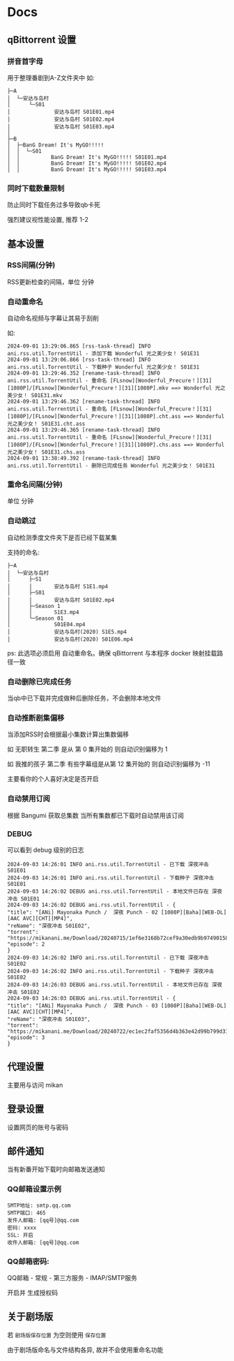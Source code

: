 # Docs

## qBittorrent 设置

### 拼音首字母

用于整理番剧到A-Z文件夹中
如:

    ├─A
    │  └─安达与岛村
    │      └─S01
    │              安达与岛村 S01E01.mp4
    │              安达与岛村 S01E02.mp4
    │              安达与岛村 S01E03.mp4
    │
    ├─B
    │  ├─BanG Dream! It's MyGO!!!!!
    │  │  └─S01
    │  │          BanG Dream! It's MyGO!!!!! S01E01.mp4
    │  │          BanG Dream! It's MyGO!!!!! S01E02.mp4
    │  │          BanG Dream! It's MyGO!!!!! S01E03.mp4

### 同时下载数量限制

防止同时下载任务过多导致qb卡死

强烈建议视性能设置, 推荐 1-2

## 基本设置

### RSS间隔(分钟)

RSS更新检查的间隔，单位 分钟

### 自动重命名

自动命名视频与字幕让其易于刮削

如:

    2024-09-01 13:29:06.865 [rss-task-thread] INFO  ani.rss.util.TorrentUtil - 添加下载 Wonderful 光之美少女！ S01E31
    2024-09-01 13:29:06.866 [rss-task-thread] INFO  ani.rss.util.TorrentUtil - 下载种子 Wonderful 光之美少女！ S01E31
    2024-09-01 13:29:46.352 [rename-task-thread] INFO  ani.rss.util.TorrentUtil - 重命名 [FLsnow][Wonderful_Precure！][31][1080P]/[FLsnow][Wonderful_Precure！][31][1080P].mkv ==> Wonderful 光之美少女！ S01E31.mkv
    2024-09-01 13:29:46.362 [rename-task-thread] INFO  ani.rss.util.TorrentUtil - 重命名 [FLsnow][Wonderful_Precure！][31][1080P]/[FLsnow][Wonderful_Precure！][31][1080P].cht.ass ==> Wonderful 光之美少女！ S01E31.cht.ass
    2024-09-01 13:29:46.365 [rename-task-thread] INFO  ani.rss.util.TorrentUtil - 重命名 [FLsnow][Wonderful_Precure！][31][1080P]/[FLsnow][Wonderful_Precure！][31][1080P].chs.ass ==> Wonderful 光之美少女！ S01E31.chs.ass
    2024-09-01 13:38:49.392 [rename-task-thread] INFO  ani.rss.util.TorrentUtil - 删除已完成任务 Wonderful 光之美少女！ S01E31

### 重命名间隔(分钟)

单位 分钟

### 自动跳过

自动检测季度文件夹下是否已经下载某集

支持的命名:

    ├─A
    │  └─安达与岛村
    │      ├─S1
    │      │       安达与岛村 S1E1.mp4
    │      ├─S01
    │      │       安达与岛村 S01E02.mp4
    │      ├─Season 1
    │      │       S1E3.mp4
    │      └─Season 01
    │              S01E04.mp4
    │              安达与岛村(2020) S1E5.mp4
    │              安达与岛村(2020) S01E06.mp4

ps: 此选项必须启用 自动重命名。确保 qBittorrent 与本程序 docker 映射挂载路径一致

### 自动删除已完成任务

当qb中已下载并完成做种后删除任务，不会删除本地文件

### 自动推断剧集偏移

当添加RSS时会根据最小集数计算出集数偏移

如 无职转生 第二季 是从 第 0 集开始的 则自动识别偏移为 1

如 我推的孩子 第二季 有些字幕组是从第 12 集开始的 则自动识别偏移为 -11

主要看你的个人喜好决定是否开启

### 自动禁用订阅

根据 Bangumi 获取总集数 当所有集数都已下载时自动禁用该订阅

### DEBUG

可以看到 debug 级别的日志

    2024-09-03 14:26:01 INFO ani.rss.util.TorrentUtil - 已下载 深夜冲击 S01E01
    2024-09-03 14:26:01 INFO ani.rss.util.TorrentUtil - 下载种子 深夜冲击 S01E01
    2024-09-03 14:26:02 DEBUG ani.rss.util.TorrentUtil - 本地文件已存在 深夜冲击 S01E01
    2024-09-03 14:26:02 DEBUG ani.rss.util.TorrentUtil - {
    "title": "[ANi] Mayonaka Punch /  深夜 Punch - 02 [1080P][Baha][WEB-DL][AAC AVC][CHT][MP4]",
    "reName": "深夜冲击 S01E02",
    "torrent": "https://mikanani.me/Download/20240715/1ef6e3168b72cef9a30edb9b97490158629ba7d0.torrent",
    "episode": 2
    }
    2024-09-03 14:26:02 INFO ani.rss.util.TorrentUtil - 已下载 深夜冲击 S01E02
    2024-09-03 14:26:02 INFO ani.rss.util.TorrentUtil - 下载种子 深夜冲击 S01E02
    2024-09-03 14:26:03 DEBUG ani.rss.util.TorrentUtil - 本地文件已存在 深夜冲击 S01E02
    2024-09-03 14:26:03 DEBUG ani.rss.util.TorrentUtil - {
    "title": "[ANi] Mayonaka Punch /  深夜 Punch - 03 [1080P][Baha][WEB-DL][AAC AVC][CHT][MP4]",
    "reName": "深夜冲击 S01E03",
    "torrent": "https://mikanani.me/Download/20240722/ec1ec2faf5356d4b363e42d99b799d31450bc34d.torrent",
    "episode": 3
    }

## 代理设置

主要用与访问 mikan

## 登录设置

设置网页的账号与密码

## 邮件通知

当有新番开始下载时向邮箱发送通知

### QQ邮箱设置示例

    SMTP地址: smtp.qq.com
    SMTP端口: 465
    发件人邮箱: [qq号]@qq.com
    密码: xxxx
    SSL: 开启
    收件人邮箱: [qq号]@qq.com

### QQ邮箱密码:

QQ邮箱 - 常规 - 第三方服务 - IMAP/SMTP服务

开启并 生成授权码

## 关于剧场版

若 `剧场版保存位置` 为空则使用 `保存位置`

由于剧场版命名与文件结构各异, 故并不会使用重命名功能